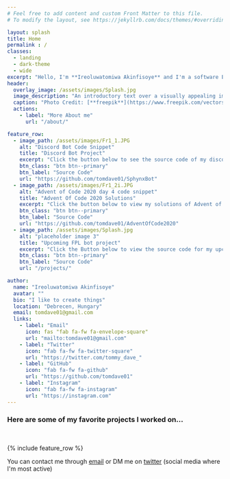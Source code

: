 ```yaml
---
# Feel free to add content and custom Front Matter to this file.
# To modify the layout, see https://jekyllrb.com/docs/themes/#overriding-theme-defaults

layout: splash
title: Home
permalink : /
classes:
  - landing
  - dark-theme
  - wide
excerpt: "Hello, I'm **Ireoluwatomiwa Akinfisoye** and I'm a software Engineer"
header:
  overlay_image: /assets/images/Splash.jpg
  image_description: "An introductory text over a visually appealing image"
  caption: "Photo Credit: [**freepik**](https://www.freepik.com/vectors/background)"
  actions:
    - label: "More About me"
      url: "/about/"

feature_row:
  - image_path: /assets/images/Fr1_1.JPG
    alt: "Discord Bot Code Snippet"
    title: "Discord Bot Project"
    excerpt: "Click the button below to see the source code of my discord bot"
    btn_class: "btn btn--primary"
    btn_label: "Source Code"
    url: "https://github.com/tomdave01/SphynxBot"
  - image_path: /assets/images/Fr1_2i.JPG
    alt: "Advent of Code 2020 day 4 code snippet"
    title: "Advent Of Code 2020 Solutions"
    excerpt: "Click the button below to view my solutions of Advent of Code 2020"
    btn_class: "btn btn--primary"
    btn_label: "Source Code"
    url: "https://github.com/tomdave01/AdventOfCode2020"
  - image_path: /assets/images/Splash.jpg
    alt: "placeholder image 3"
    title: "Upcoming FPL bot project"
    excerpt: "Click the Button below to view the source code for my upcoming FPL bot"
    btn_class: "btn btn--primary"
    btn_label: "Source Code"
    url: "/projects/"

author:
  name: "Ireoluwatomiwa Akinfisoye"
  avatar: ""
  bio: "I like to create things"
  location: "Debrecen, Hungary"
  email: tomdave01@gmail.com
  links:
    - label: "Email"
      icon: fas "fab fa-fw fa-envelope-square"
      url: "mailto:tomdave01@gmail.com"
    - label: "Twitter"
      icon: "fab fa-fw fa-twitter-square"
      url: "https://twitter.com/tommy_dave_"
    - label: "GitHub"
      icon: "fab fa-fw fa-github"
      url: "https://github.com/tomdave01"
    - label: "Instagram"
      icon: "fab fa-fw fa-instagram"
      url: "https://instagram.com"
---
```


<h3>Here are some of my favorite projects I worked on...</h3>
<br>

{% include feature_row %}

<p>You can contact me through <a href="mailto:tomdave01@gmail.com">email</a> or DM me on <a href="https://twitter.com/tommy_dave_">twitter</a> (social media where I'm most active)</p>

<!-- <p style="font-size: 200%; text-align: center">Hello, my name is <strong>Ireoluwa<em>tomiwa</em> Akinfisoye</strong>
<p style="font-size: 150%" >I am a Front-End Developer and Python Developer with some experience with handling data
<p style="font-size: 150%" >You can find out more about me <a href="/about">here</a> or Check out my past or present projects <a href="/projects">here</a>

<!--Switch Back to a splash Page and put three Projects that you value the most [Done (Just need to refine)]-->

<!--Make a Meme Page or Page of Songs you like to see lighten up the mood-->

<!--Make sure to move your picture to About page-->

<!--Use Snapshots of your code for feature row blocks, with a  link to the Projects page-->

<!--Find a Nice picture to use as your Splash page header image [Done]-->

<!--Link to your resume on the main page-->